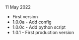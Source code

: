 11 May 2022
* First version
* 1.0.0a - Add config
* 1.0.0c - Add python script
* 1.0.1 - First production version
